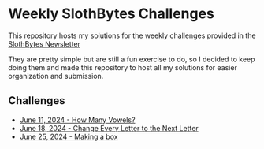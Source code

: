 # Weekly SlothBytes Challenges

This repository hosts my solutions for the weekly challenges provided in the [SlothBytes Newsletter](https://slothbytes.beehiiv.com)

They are pretty simple but are still a fun exercise to do, so I decided to keep doing them and made this repository to host all my solutions for easier organization and submission.

## Challenges

- [June 11, 2024 - How Many Vowels?](challenges/count_vowels.py)
- [June 18, 2024 - Change Every Letter to the Next Letter](challenges/move.py)
- [June 25, 2024 - Making a box](challenges/make_box.py)